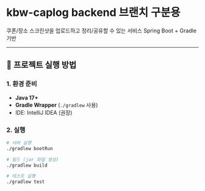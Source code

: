 # kbw-caplog backend 브랜치 구분용
쿠폰/장소 스크린샷을 업로드하고 정리/공유할 수 있는 서비스
Spring Boot + Gradle 기반

---

## 🚀 프로젝트 실행 방법

### 1. 환경 준비
- **Java 17+**
- **Gradle Wrapper** (`./gradlew` 사용)
- IDE: IntelliJ IDEA (권장)

### 2. 실행
```bash
# 서버 실행
./gradlew bootRun

# 빌드 (jar 파일 생성)
./gradlew build

# 테스트 실행
./gradlew test
